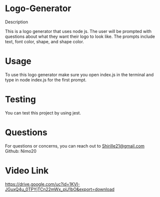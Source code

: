 # Logo-Generator
Description

This is a logo generator that uses node js. The user will be prompted with questions about what they want their logo to look like. The prompts include text, font color, shape, and shape color.

# Usage

To use this logo generator make sure you open index.js in the terminal and type in node index.js for the first prompt.

# Testing

You can test this project by using jest.

# Questions

For questions or concerns, you can reach out to Shirille21@gmail.com Github: Nimo20

# Video Link

https://drive.google.com/uc?id=1KVI-JGuxQ4u_0TPYjTCn22mWx_plJ1bO&export=download

